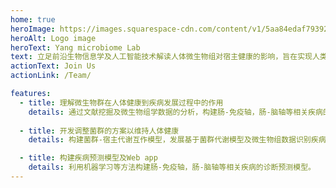 ```yaml
---
home: true
heroImage: https://images.squarespace-cdn.com/content/v1/5aa84edaf793922ad7a32f48/1530472563594-BD4SODXTT6GJZHKEEUNJ/AdobeStock_92533760_gut+microbiome.jpeg
heroAlt: Logo image
heroText: Yang microbiome Lab
text: 立足前沿生物信息学及人工智能技术解读人体微生物组对宿主健康的影响，旨在实现人类疾病的精准化诊疗。
actionText: Join Us
actionLink: /Team/

features:
  - title: 理解微生物群在人体健康到疾病发展过程中的作用
    details: 通过文献挖掘及微生物组学数据的分析，构建肠-免疫轴，肠-脑轴等相关疾病的微生物组-宿主互作知识图谱数据库及方法软件（web server）。
    
  - title: 开发调整菌群的方案以维持人体健康
    details: 构建菌群-宿主代谢互作模型，发展基于菌群代谢模型及微生物组数据识别疾病标志物的生物信息学方法。

  - title: 构建疾病预测模型及Web app
    details: 利用机器学习等方法构建肠-免疫轴，肠-脑轴等相关疾病的诊断预测模型。
---
```

